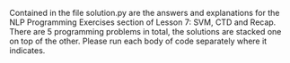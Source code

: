 Contained in the file solution.py are the answers and explanations for the NLP Programming Exercises section of Lesson 7: SVM, CTD and Recap.  There are 5 programming problems in total, the solutions are stacked one on top of the other.  Please run each body of code separately where it indicates.  

